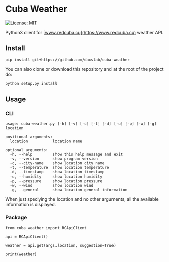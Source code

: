 # Cuba Weather

[![License: MIT](https://img.shields.io/badge/License-MIT-brightgreen.svg)](https://opensource.org/licenses/MIT)

Python3 client for [www.redcuba.cu](https://www.redcuba.cu) weather API.

## Install

```[bash]
pip install git+https://github.com/daxslab/cuba-weather
```

You can also clone or download this repository and at the root of the project do:

```[bash]
python setup.py install
```

## Usage

### CLI

```[bash]
usage: cuba-weather.py [-h] [-v] [-c] [-t] [-d] [-u] [-p] [-w] [-g] location

positional arguments:
  location           location name

optional arguments:
  -h, --help         show this help message and exit
  -v, --version      show program version
  -c, --city-name    show location city name
  -t, --temperature  show location temperature
  -d, --timestamp    show location timestamp
  -u, --humidity     show location humidity
  -p, --pressure     show location pressure
  -w, --wind         show location wind
  -g, --general      show location general information
```

When just speciying the location and no other arguments, all the available information is displayed.

### Package

```[python3]
from cuba_weather import RCApiClient

api = RCApiClient()

weather = api.get(args.location, suggestion=True)

print(weather)
```
